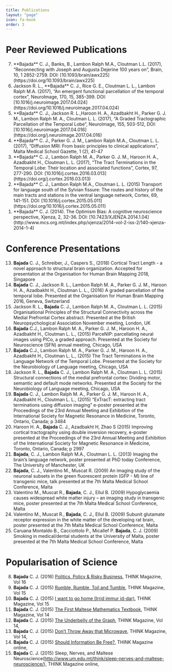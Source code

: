 ```yaml
---
title: Publications
layout: "page"
icon: fa-book
order: 3
---
```


# Peer Reviewed Publications

<ol reversed>
  <li> **Bajada** C. J., Banks, B., Lambon Ralph M.A., Cloutman L.L. (2017), “Reconnecting
with Joseph and Augusta Dejerine 100 years on”, Brain, 10, 1 2852-2759. DOI: 
[10.1093/brain/awx225](https://doi.org/10.1093/brain/awx225)</li>
  <li> Jackson R. L., **Bajada** C. J., Rice G. E., Cloutman L. L., Lambon Ralph M.A.
(2017), “An emergent functional parcellation of the temporal cortex”,
NeuroImage, 170, 15, 385-399. 
DOI: [10.1016/j.neuroimage.2017.04.024](https://doi.org/10.1016/j.neuroimage.2017.04.024)</li>
  <li> **Bajada** C. J., Jackson R. L.,Haroon H. A., Azadbakht H., Parker G. J. M., Lambon
Ralph M. A., Cloutman L. L. (2017), “A Graded Tractographic Parcellation of the
Temporal Lobe”, NeuroImage, 155, 503-512, DOI:
[10.1016/j.neuroimage.2017.04.016](https://doi.org/j.neuroimage.2017.04.016)</li>
  <li> **Bajada** C. J., Parker G. J. M., Lambon Ralph M.A., Cloutman L. L. (2017),
“Diffusion MRI: From basic principles to clinical applications”, Malta Medical
School Gazette,  1 (2), 41-47 </li>
  <li> **Bajada** C. J., Lambon Ralph M. A., Parker G. J. M., Haroon H. A., Azadbakht H.,
Cloutman L. L. (2017), “The Tract Terminations in the Temporal Lobe: Their
location and associated functions”, Cortex, 97, 277-290. DOI:
[10.1016/j.cortex.2016.03.013](https://doi.org/j.cortex.2016.03.013)</li>
  <li> **Bajada** C. J., Lambon Ralph M.A., Cloutman L. L. (2015) Transport for language
south of the Sylvian fissure: The routes and history of the main tracts and
stations in the ventral language network, Cortex, 69, 141-151. DOI:
[10.1016/j.cortex.2015.05.011](https://doi.org/10.1016/j.cortex.2015.05.011)</li>
  <li> **Bajada** C. J. (2014). The Optimism Bias: A cognitive neuroscience perspective,
Xjenza, 2, 32-36. DOI:
[10.7423/XJENZA.2014.1.04](http://www.mcs.org.mt/index.php/xjenza/2014-vol-2-iss-2/140-xjenza-2014-1-4)</li>
</ol>

# Conference Presentations

13. **Bajada** C. J., Schreiber, J., Caspers S., (2018) Cortical Tract Length - a novel
approach to structural brain organization. Accepted for presentation at the
Organisation for Human Brain Mapping 2018, Singapore
12. **Bajada** C. J., Jackson R. L., Lambon Ralph M. A., Parker G. J. M., Haroon H. A.,
Azadbakht H., Cloutman L. L., (2016) A graded parcellation of the temporal
lobe. Presented at the Organisation for Human Brain Mapping 2016, Geneva,
Switzerland
11. Jackson R. L., **Bajada** C. J., Lambon Ralph M. A., Cloutman L. L. (2015)
Organisational Principles of the Structural Connectivity across the Medial
Prefrontal Cortex abstract. Presented at  the British Neuropsychological
Association November meeting, London, UK
10. **Bajada** C.J., Lambon Ralph M. A., Parker G. J. M., Haroon H. A., Azadbakht H.,
Cloutman L. L., (2015) ParceNIP: parcellating neural images using PICo,
a graded approach. Presented at  the Society for Neuroscience (SFN) annual
meeting, Chicago, USA
9. **Bajada** C.J., Lambon Ralph M. A., Parker G. J. M., Haroon H. A., Azadbakht H.,
Cloutman L. L., (2015) The Tract Terminations in the Language Network of the
Temporal Lobe. Presented at the Society for the Neurobiology of Language
meeting, Chicago, USA 
8. Jackson R. L., **Bajada** C. J., Lambon Ralph M. A., Cloutman L. L. (2015)
Structural connections of the medial prefrontal cortex: Dividing motor,
semantic and default mode networks. Presented at the Society for the
Neurobiology of Language meeting, Chicago, USA
7. **Bajada** C. J., Lambon Ralph M. A., Parker G. J. M., Haroon H. A., Azadbakht H.,
Cloutman L. L., (2015) “ExTracT: extracting tract terminations using diffusion
imaging” e-poster presented at the Proceedings of the 23rd Annual Meeting and
Exhibition of the International Society for Magnetic Resonance in Medicine,
Toronto, Ontario, Canada; p 3484
6. Haroon H. A., **Bajada** C. J., Azadbakht H, Zhao S (2015) Improving cortical
tractography using double inversion recovery, e-poster presented at the
Proceedings of the 23rd Annual Meeting and Exhibition of the International
Society for Magnetic Resonance in Medicine, Toronto, Ontario, Canada; p 2997
5. **Bajada**, C. J., Lambon Ralph M.A., Cloutman L. L. (2013) Imaging the brain’s
language network, poster presented at PhD today Conference, The University of
Manchester, UK
4. **Bajada**, C. J., Valentino M., Muscat R. (2009) An imaging study of the neuronal
subsets in the green fluorescent protein (GFP - M) line of transgenic mice,
talk presented at the 7th Malta Medical School Conference, Malta
3. Valentino M., Muscat R., **Bajada**, C. J., Ellul B. (2009) Hypoglycaemia causes
widespread white matter injury – an imaging study in transgenic mice, poster
presented at the 7th Malta Medical School Conference, Malta
2. Valentino M., Muscat R., **Bajada**, C. J., Ellul B. (2009) Subunit glutamate
receptor expression in the white matter of the developing rat brain, poster
presented at the 7th Malta Medical School Conference, Malta
1. Caruana Montaldo B., Cacciottolo P., Micallef P. **Bajada**, C. J. (2009) Smoking
in medical/dental students at the University of Malta, poster presented at the
7th Malta Medical School Conference, Malta

# Popularisation of Science

8. **Bajada** C. J. (2016) [Politics, Policy & Risky Business](http://www.um.edu.mt/think/politics-policy-and-risky-business/), THINK Magazine, Vol 16 
7. **Bajada** C. J. (2015) [Rumble, Rumble, Toil and Tumble](http://www.um.edu.mt/think/rumble-rumble-toil-and-tumble/), THINK Magazine, Vol 15 
6. **Bajada** C. J. (2015) [I want to go home (Irrid immur id-dar)](http://www.um.edu.mt/think/irrid-immur-id-dar-i-want-to-go-home/), THINK Magazine, Vol 15 
5. **Bajada** C. J. (2015) [The First Maltese Mathematics Textbook](http://www.um.edu.mt/think/the-first-maltese-mathematics-textbook/), THINK Magazine, Vol 14 
4. **Bajada** C. J. (2015) [The Underbelly of the Graph](http://www.um.edu.mt/think/dont-throw-away-that-microwave/), THINK Magazine, Vol 14,  
3. **Bajada** C. J. (2015) [Don’t Throw Away that Microwave](http://www.um.edu.mt/think/dont-throw-away-that-microwave/), THINK Magazine, Vol 14, 
2. **Bajada** C. J. (2015) [Should Information Be Free?](http://www.um.edu.mt/think/should-information-be-free/), THINK Magazine online, 
1. **Bajada** C. J. (2015) Sleep, Nerves, and Maltese Neuroscience(http://www.um.edu.mt/think/sleep-nerves-and-maltese-neuroscience/), THINK Magazine online, 

